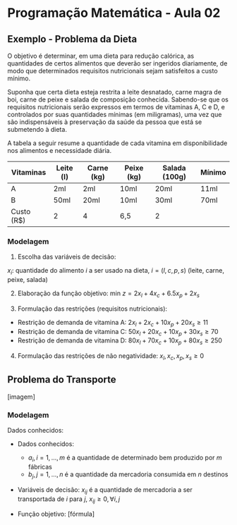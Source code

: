 # Programação Matemática - Aula 02

## Exemplo - Problema da Dieta

O objetivo é determinar, em uma dieta para redução calórica, as quantidades de certos alimentos que deverão ser ingeridos diariamente, de modo que determinados requisitos nutricionais sejam satisfeitos a custo mínimo.

Suponha que certa dieta esteja restrita a leite desnatado, carne magra de boi, carne de peixe e salada de composição conhecida. Sabendo-se que os requisitos nutricionais serão expressos em termos de vitaminas A, C e D, e controlados por suas quantidades mínimas (em miligramas), uma vez que são indispensáveis à preservação da saúde da pessoa que está se submetendo à dieta.

A tabela a seguir resume a quantidade de cada vitamina em disponibilidade nos alimentos e necessidade diária.

| Vitaminas  | Leite (l) | Carne (kg) | Peixe (kg) | Salada (100g) | Mínimo |
|------------|-----------|------------|------------|---------------|--------|
| A          | 2ml       | 2ml        | 10ml       | 20ml          | 11ml   |
| B          | 50ml      | 20ml       | 10ml       | 30ml          | 70ml   |
| Custo (R$) | 2         | 4          | 6,5        | 2             |        |


### Modelagem

1. Escolha das variáveis de decisão:

$x_{i}$: quantidade do alimento $i$ a ser usado na dieta, $i = (l, c, p, s)$ (leite, carne, peixe, salada)

2. Elaboração da função objetivo: $\text{min } z = 2x_{l} + 4x_{c} + 6.5x_{p} + 2x_{s}$

3. Formulação das restrições (requisitos nutricionais):

- Restrição de demanda de vitamina A: $2x_{l}  + 2x_{c}  + 10x_{p} + 20x_{s} \ge 11$
- Restrição de demanda de vitamina C: $50x_{l} + 20x_{c} + 10x_{p} + 30x_{s} \ge 70$
- Restrição de demanda de vitamina D: $80x_{l} + 70x_{c} + 10x_{p} + 80x_{s} \ge 250$

4. Formulação das restrições de não negatividade: $x_{l}, x_{c}, x_{p}, x_{s} \ge 0$




## Problema do Transporte

[imagem]


### Modelagem

Dados conhecidos:

- Dados conhecidos:
	- $a_{i}, i = 1, ..., m$ é a quantidade de determinado bem produzido por $m$ fábricas
	- $b_{j}, j = 1, ..., n$ é a quantidade da mercadoria consumida em $n$ destinos

- Variáveis de decisão: $x_{ij}$ é a quantidade de mercadoria a ser transportada de $i$ para $j$, $x_{ij} \ge 0, \forall i, j$

- Função objetivo: [fórmula]